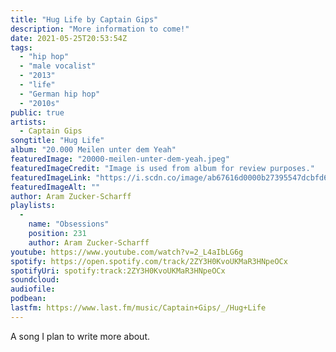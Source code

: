 ```yaml
---
title: "Hug Life by Captain Gips"
description: "More information to come!"
date: 2021-05-25T20:53:54Z
tags:
  - "hip hop"
  - "male vocalist"
  - "2013"
  - "life"
  - "German hip hop"
  - "2010s"
public: true
artists:
  - Captain Gips
songtitle: "Hug Life"
album: "20.000 Meilen unter dem Yeah"
featuredImage: "20000-meilen-unter-dem-yeah.jpeg"
featuredImageCredit: "Image is used from album for review purposes."
featuredImageLink: "https://i.scdn.co/image/ab67616d0000b27395547dcbfd66bd7da92820c1"
featuredImageAlt: ""
author: Aram Zucker-Scharff
playlists:
  -
    name: "Obsessions"
    position: 231
    author: Aram Zucker-Scharff
youtube: https://www.youtube.com/watch?v=2_L4aIbLG6g
spotify: https://open.spotify.com/track/2ZY3H0KvoUKMaR3HNpeOCx
spotifyUri: spotify:track:2ZY3H0KvoUKMaR3HNpeOCx
soundcloud:
audiofile:
podbean:
lastfm: https://www.last.fm/music/Captain+Gips/_/Hug+Life
---
```


A song I plan to write more about.
		